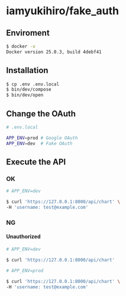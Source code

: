 # iamyukihiro/fake_auth

## Enviroment

```bash
$ docker -v
Docker version 25.0.3, build 4debf41
```

## Installation

```bash
$ cp .env .env.local
$ bin/dev/compose
$ bin/dev/open
```

## Change the OAuth

```bash
# .env.local

APP_ENV=prod # Google OAuth
APP_ENV=dev  # Fake OAuth
```

## Execute the API

### OK

```bash
# APP_ENV=dev

$ curl 'https://127.0.0.1:8000/api/chart' \
-H 'username: test@example.com'
```

### NG

#### Unauthorized

```bash
# APP_ENV=dev

$ curl 'https://127.0.0.1:8000/api/chart'
```

```bash
# APP_ENV=prod

$ curl 'https://127.0.0.1:8000/api/chart' \
-H 'username: test@example.com'
```